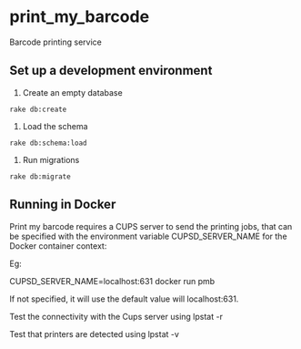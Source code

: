 # print_my_barcode
Barcode printing service

## Set up a development environment

1. Create an empty database

```rake db:create```

1. Load the schema

```rake db:schema:load```

1. Run migrations

```rake db:migrate```

## Running in Docker

Print my barcode requires a CUPS server to send the printing jobs, that can be
 specified with the environment variable CUPSD_SERVER_NAME for the Docker container context:

Eg:
 
CUPSD_SERVER_NAME=localhost:631 docker run pmb

If not specified, it will use the default value will localhost:631.

Test the connectivity with the Cups server using lpstat -r

Test that printers are detected using lpstat -v

